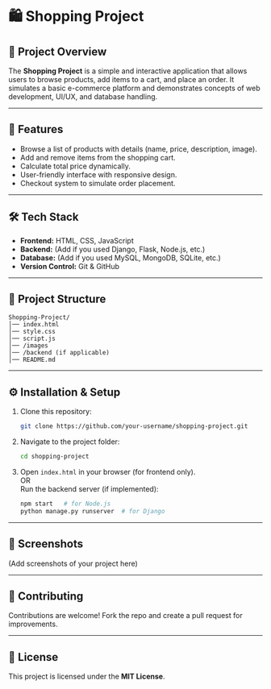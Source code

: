 # 🛍️ Shopping Project

## 📌 Project Overview
The **Shopping Project** is a simple and interactive application that allows users to browse products, add items to a cart, and place an order. It simulates a basic e-commerce platform and demonstrates concepts of web development, UI/UX, and database handling.

---

## 🚀 Features
- Browse a list of products with details (name, price, description, image).
- Add and remove items from the shopping cart.
- Calculate total price dynamically.
- User-friendly interface with responsive design.
- Checkout system to simulate order placement.

---

## 🛠️ Tech Stack
- **Frontend:** HTML, CSS, JavaScript  
- **Backend:** (Add if you used Django, Flask, Node.js, etc.)  
- **Database:** (Add if you used MySQL, MongoDB, SQLite, etc.)  
- **Version Control:** Git & GitHub  

---

## 📂 Project Structure
```
Shopping-Project/
│── index.html
│── style.css
│── script.js
│── /images
│── /backend (if applicable)
│── README.md
```

---

## ⚙️ Installation & Setup
1. Clone this repository:
   ```bash
   git clone https://github.com/your-username/shopping-project.git
   ```
2. Navigate to the project folder:
   ```bash
   cd shopping-project
   ```
3. Open `index.html` in your browser (for frontend only).  
   OR  
   Run the backend server (if implemented):
   ```bash
   npm start   # for Node.js
   python manage.py runserver  # for Django
   ```

---

## 📸 Screenshots
(Add screenshots of your project here)

---

## 🤝 Contributing
Contributions are welcome! Fork the repo and create a pull request for improvements.

---

## 📜 License
This project is licensed under the **MIT License**.
